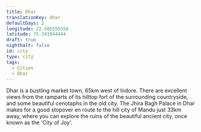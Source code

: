 ```yaml
---
title: Dhar
translationKey: dhar
defaultDays: 2
longitude: 22.585555556
latitude: 75.341944444
draft: true
nighthalt: false
id: city
type: city
tags:
  - Cities
  - Dhar
---
```

Dhar is a bustling market town, 65km west of Indore. There are excellent views from the ramparts of its hilltop fort of the surrounding countryside, and some beautiful cenotaphs in the old city. The Jhira Bagh Palace in Dhar makes for a good stopover en route to the hill city of Mandu just 33km away, where you can explore the ruins of the beautiful ancient city, once known as the 'City of Joy'.